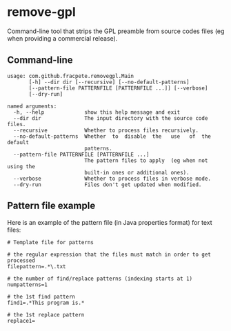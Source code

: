 # remove-gpl
Command-line tool that strips the GPL preamble from source codes files (eg when providing a commercial release).

## Command-line
```
usage: com.github.fracpete.removegpl.Main
       [-h] --dir dir [--recursive] [--no-default-patterns]
       [--pattern-file PATTERNFILE [PATTERNFILE ...]] [--verbose]
       [--dry-run]

named arguments:
  -h, --help             show this help message and exit
  --dir dir              The input directory with the source code files.
  --recursive            Whether to process files recursively.
  --no-default-patterns  Whether  to  disable  the   use   of  the  default
                         patterns.
  --pattern-file PATTERNFILE [PATTERNFILE ...]
                         The pattern files to apply  (eg when not using the
                         built-in ones or additional ones).
  --verbose              Whether to process files in verbose mode.
  --dry-run              Files don't get updated when modified.
```


## Pattern file example

Here is an example of the pattern file (in Java properties format) for text files:

```properties
# Template file for patterns

# the regular expression that the files must match in order to get processed
filepattern=.*\.txt

# the number of find/replace patterns (indexing starts at 1)
numpatterns=1

# the 1st find pattern
find1=.*This program is.*

# the 1st replace pattern
replace1=
```